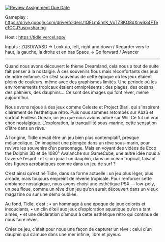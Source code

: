 [![Review Assignment Due Date](https://classroom.github.com/assets/deadline-readme-button-22041afd0340ce965d47ae6ef1cefeee28c7c493a6346c4f15d667ab976d596c.svg)](https://classroom.github.com/a/tcwhlYLU)

Gameplay : 
https://drive.google.com/drive/folders/1QELm5mIK_VxTZ8KQ8dXrw634FTee1OCJ?usp=sharing

Host :
https://tidle.vercel.app/

Inputs : 
ZQSD/WASD -> Look up, left, right and down / Regarder vers le haut, la gauche, la droite et en bas
Space -> Go forward / Avancer

-----------------------------------

Quand nous avons découvert le thème Dreamland, cela nous a tout de suite fait penser à la nostalgie. À ces souvenirs flous mais réconfortants des jeux de notre enfance. On s’est souvenus de cette époque où les jeux étaient pleins de couleurs, même avec des graphismes limités. Une période où les environnements tropicaux étaient omniprésents : des plages, des océans, des palmiers, des dauphins… Ce sont des images qui font rêver, même aujourd’hui.

Nous avons rejoué à des jeux comme Celeste et Project Blari, qui s’inspirent clairement de l’esthétique rétro. Puis nous sommes retombés sur Abzû et surtout Endless Ocean, un jeu que nous avions adoré sur Wii. Ce fut un vrai choc nostalgique. L’exploration, la tranquillité sous-marine, cette sensation d’être dans un rêve.

À l’origine, Tidle devait être un jeu bien plus contemplatif, presque mélancolique. On imaginait une plongée dans un rêve sous-marin, pour revivre les souvenirs d’un personnage. Mais en voyant des vidéos de Ecco the Dolphin 3D et de 1080° Avalanche sur GameCube, une autre idée nous a traversé l’esprit : et si on jouait un dauphin, dans un océan tropical, faisant des figures acrobatiques comme dans un jeu de surf ?

C’est ainsi qu’est né Tidle, dans sa forme actuelle : un jeu plus léger, plus arcade, mais toujours empreint de rêverie tropicale. Pour renforcer cette ambiance nostalgique, nous avons choisi une esthétique PSX — low-poly, un peu floue, comme un rêve d’un jeu qu’on aurait découvert dans un vieux magazine ou sur une démo oubliée.

Au fond, Tidle, c’est :
	•	un hommage à une époque de jeux colorés et insouciants,
	•	un clin d’œil aux jeux d’exploration aquatique qu’on a tant aimés,
	•	et une déclaration d’amour à cette esthétique rétro qui continue de nous faire rêver.

Créer ce jeu, c’était pour nous une façon de capturer un rêve : celui d’un dauphin qui s’amuse dans une mer infinie, libre et joyeux.
